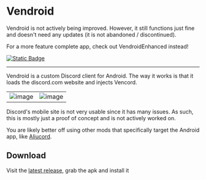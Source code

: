 # Vendroid

Vendroid is not actively being improved. However, it still functions just fine and doesn't need any updates (it is not abandoned / discontinued).

For a more feature complete app, check out VendroidEnhanced instead!

[![Static Badge](https://img.shields.io/badge/Get%20VendroidEnhanced-black?style=for-the-badge&logo=android&link=https%3A%2F%2Fvendroid.nin0.dev)](https://vendroid.nin0.dev)


---

Vendroid is a custom Discord client for Android. The way it works is that it loads the discord.com website and injects Vencord.

| | |
|:--:|:--:|
|![image](https://github.com/Vencord/Vendroid/assets/45497981/e6464167-78b1-4f38-8e96-bb355ea5bbc3)|![image](https://github.com/Vencord/Vendroid/assets/45497981/3f6b278e-f18d-4cae-964f-f357f06ca2bd)|


Discord's mobile site is not very usable since it has many issues. As such, this is mostly just a proof of concept and is not actively worked on.

You are likely better off using other mods that specifically target the Android app, like [Aliucord](https://github.com/Aliucord/Aliucord).

## Download

Visit the [latest release](https://github.com/Vencord/Vendroid/releases/latest), grab the apk and install it
